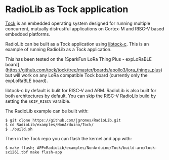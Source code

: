 # RadioLib as Tock application

[Tock](https://github.com/tock/tock) is an embedded operating system designed
for running multiple concurrent, mutually distrustful applications on Cortex-M
and RISC-V based embedded platforms.

RadioLib can be built as a Tock application using
[libtock-c](https://github.com/tock/libtock-c). This is an example of running
RadioLib as a Tock application.

This has been tested on the
[SparkFun LoRa Thing Plus - expLoRaBLE board] (https://github.com/tock/tock/tree/master/boards/apollo3/lora_things_plus)
but will work on any LoRa compatible Tock board (currently only the
expLoRaBLE board).

libtock-c by default is bulit for RISC-V and ARM. RadioLib is also built
for both architectures by default. You can skip the RISC-V RadioLib build
by setting the `SKIP_RISCV` varaible.

The RadioLib example can be built with:

```shell
$ git clone https://github.com/jgromes/RadioLib.git
$ cd RadioLib/examples/NonArduino/Tock/
$ ./build.sh
```

Then in the Tock repo you can flash the kernel and app with:

```shell
$ make flash; APP=RadioLib/examples/NonArduino/Tock/build-arm/tock-sx1261.tbf make flash-app
```
